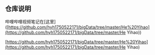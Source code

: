 ## 仓库说明

哔哩哔哩视频笔记在[这里]([https://github.com/hyh1750522171/bigData/tree/master/He%20Yihao](https://github.com/hyh1750522171/bigData/tree/master/He Yihao))

[https://github.com/hyh1750522171/bigData/tree/master/He%20Yihao](https://github.com/hyh1750522171/bigData/tree/master/He Yihao)
